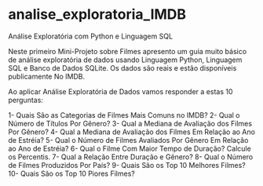 # analise_exploratoria_IMDB

Análise Exploratória com Python e Linguagem SQL

Neste primeiro Mini-Projeto sobre Filmes apresento um guia muito básico de análise exploratória de dados usando Linguagem Python, Linguagem SQL e Banco de Dados SQLite. Os dados são reais e estão disponíveis publicamente No IMDB.


Ao aplicar Análise Exploratória de Dados vamos responder a estas 10 perguntas:

1- Quais São as Categorias de Filmes Mais Comuns no IMDB? 
2- Qual o Número de Títulos Por Gênero? 
3- Qual a Mediana de Avaliação dos Filmes Por Gênero? 
4- Qual a Mediana de Avaliação dos Filmes Em Relação ao Ano de Estréia? 
5- Qual o Número de Filmes Avaliados Por Gênero Em Relação ao Ano de Estréia? 
6- Qual o Filme Com Maior Tempo de Duração? Calcule os Percentis. 
7- Qual a Relação Entre Duração e Gênero? 
8- Qual o Número de Filmes Produzidos Por País? 
9- Quais São os Top 10 Melhores Filmes? 
10- Quais São os Top 10 Piores Filmes?
